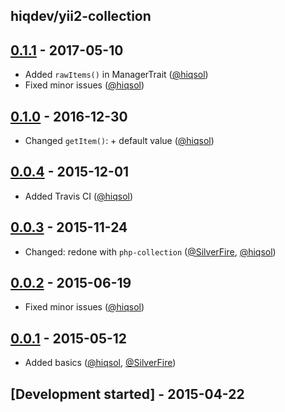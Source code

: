 hiqdev/yii2-collection
----------------------

## [0.1.1] - 2017-05-10

- Added `rawItems()` in ManagerTrait ([@hiqsol])
- Fixed minor issues ([@hiqsol])

## [0.1.0] - 2016-12-30

- Changed `getItem()`: + default value ([@hiqsol])

## [0.0.4] - 2015-12-01

- Added Travis CI ([@hiqsol])

## [0.0.3] - 2015-11-24

- Changed: redone with `php-collection` ([@SilverFire], [@hiqsol])

## [0.0.2] - 2015-06-19

- Fixed minor issues ([@hiqsol])

## [0.0.1] - 2015-05-12

- Added basics ([@hiqsol], [@SilverFire])

## [Development started] - 2015-04-22

[@tafid]: https://github.com/tafid
[andreyklochok@gmail.com]: https://github.com/tafid
[@BladeRoot]: https://github.com/BladeRoot
[bladeroot@gmail.com]: https://github.com/BladeRoot
[@hiqsol]: https://github.com/hiqsol
[sol@hiqdev.com]: https://github.com/hiqsol
[@SilverFire]: https://github.com/SilverFire
[d.naumenko.a@gmail.com]: https://github.com/SilverFire
[Under development]: https://github.com/hiqdev/yii2-collection/compare/0.1.0...HEAD
[0.0.4]: https://github.com/hiqdev/yii2-collection/compare/0.0.3...0.0.4
[0.0.3]: https://github.com/hiqdev/yii2-collection/compare/0.0.2...0.0.3
[0.0.2]: https://github.com/hiqdev/yii2-collection/compare/0.0.1...0.0.2
[0.0.1]: https://github.com/hiqdev/yii2-collection/releases/tag/0.0.1
[0.1.0]: https://github.com/hiqdev/yii2-collection/compare/0.0.4...0.1.0
[0.1.1]: https://github.com/hiqdev/yii2-collection/compare/0.1.0...0.1.1
